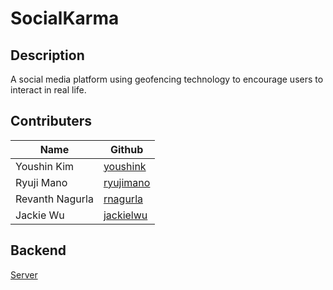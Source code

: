 # SocialKarma

## Description
A social media platform using geofencing technology to encourage users to interact in real life. 

## Contributers
Name|Github
---|---
Youshin Kim | [youshink](https://github.com/youshink)
Ryuji Mano | [ryujimano](https://github.com/ryujimano)
Revanth Nagurla | [rnagurla](https://github.com/rnagurla)
Jackie Wu | [jackielwu](https://github.com/jackielwu)

## Backend
[Server](https://github.com/jackielwu/SocialKarma-Server)
